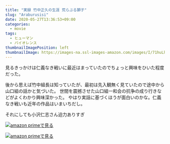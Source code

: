 ```yaml
---
title: "実録 竹中正久の生涯 荒らぶる獅子"
slug: "Araburusisi"
date: 2020-05-27T13:36:53+09:00
categories:
  - movie
tags:
  - ヒューマン
  - バイオレンス
thumbnailImagePosition: left
thumbnailImage: https://images-na.ssl-images-amazon.com/images/I/71huLhVutQL._SX600_.jpg
---
```

見るきっかけは仁義なき戦いに最近はまっていたのでちょっと興味をひいた程度だった。
<!--more-->
後から思えば竹中組長は知っていたが、最初は先入観無く見ていたので途中から山口組の話かと気づいた。
世間を震撼させた山口組一和会の抗争の成り行きなどがよくわかり興味深かった。
やはり実話に基づくほうが面白いのかな。仁義なき戦いも近年の作品はいまいちだし。

それにしても小沢仁志さん迫力ありすぎ

[![amazon primeで見る](https://images-na.ssl-images-amazon.com/images/I/71huLhVutQL._SX600_.jpg)](https://www.amazon.co.jp/gp/video/detail/B085W8MSF2/ref=atv_dp_b08_det_c_Z0r2A3_1_5 "amazon primeで見る")

[![amazon primeで見る](https://images-na.ssl-images-amazon.com/images/I/712HW0vuLIL._SX600_.jpg)](https://www.amazon.co.jp/gp/video/detail/B085XC633K/ref=atv_dp_b08_det_c_Z0r2A3_1_1 "amazon primeで見る")

